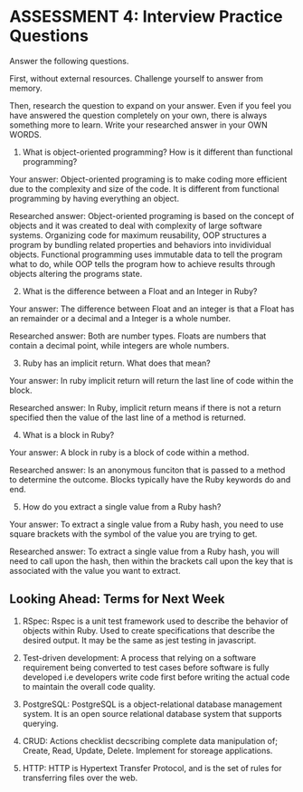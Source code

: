 # ASSESSMENT 4: Interview Practice Questions

Answer the following questions.

First, without external resources. Challenge yourself to answer from memory.

Then, research the question to expand on your answer. Even if you feel you have answered the question completely on your own, there is always something more to learn. Write your researched answer in your OWN WORDS.

1. What is object-oriented programming? How is it different than functional programming?

Your answer: Object-oriented programing is to make coding more efficient due to the complexity and size of the code. It is different from functional programming by having everything an object.

Researched answer: Object-oriented programing is based on the concept of objects and it was created to deal with complexity of large software systems. Organizing code for maximum reusability, OOP structures a program by bundling related properties and behaviors into invidividual objects. Functional programming uses immutable data to tell the program what to do, while OOP tells the program how to achieve results through objects altering the programs state.

2. What is the difference between a Float and an Integer in Ruby?

Your answer: The difference between Float and an integer is that a Float has an remainder or a decimal and a Integer is a whole number.

Researched answer: Both are number types. Floats are numbers that contain a decimal point, while integers are whole numbers.

3. Ruby has an implicit return. What does that mean?

Your answer: In ruby implicit return will return the last line of code within the block.

Researched answer: In Ruby, implicit return means if there is not a return specified then the value of the last line of a method is returned. 

4. What is a block in Ruby?

Your answer: A block in ruby is a block of code within a method. 

Researched answer: Is an anonymous funciton that is passed to a method to determine the outcome. Blocks typically have the Ruby keywords do and end.

5. How do you extract a single value from a Ruby hash?

Your answer: To extract a single value from a Ruby hash, you need to use square brackets with the symbol of the value you are trying to get.

Researched answer: To extract a single value from a Ruby hash, you will need to call upon the hash, then within the brackets call upon the key that is associated with the value you want to extract. 

## Looking Ahead: Terms for Next Week

1. RSpec: Rspec is a unit test framework used to describe the behavior of objects within Ruby. Used to create specifications that describe the desired output. It may be the same as jest testing in javascript.

2. Test-driven development: A process that relying on a software requirement being converted to test cases before software is fully developed i.e developers write code first before writing the actual code to maintain the overall code quality.

3. PostgreSQL: PostgreSQL is a object-relational database management system. It is an open source relational database system that supports querying.

4. CRUD: Actions checklist decscribing complete data manipulation of; Create, Read, Update, Delete. Implement for storeage applications.

5. HTTP: HTTP is Hypertext Transfer Protocol, and is the set of rules for transferring files over the web.
